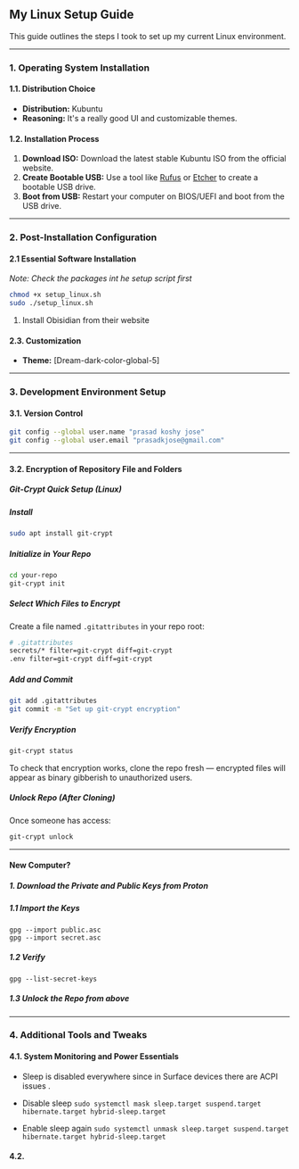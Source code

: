 ## My Linux Setup Guide

This guide outlines the steps I took to set up my current Linux environment.

---

### 1. Operating System Installation

#### 1.1. Distribution Choice

*   **Distribution:** Kubuntu
*   **Reasoning:** It's a really good UI and customizable themes. 

#### 1.2. Installation Process

1.  **Download ISO:** Download the latest stable Kubuntu ISO from the official website.
2.  **Create Bootable USB:** Use a tool like [Rufus](https://rufus.ie/) or [Etcher](https://etcher.balena.io/) to create a bootable USB drive.
3.  **Boot from USB:** Restart your computer on BIOS/UEFI and boot from the USB drive.

---

### 2. Post-Installation Configuration

#### 2.1 Essential Software Installation
*Note: Check the packages int he setup script first* 

``` bash
chmod +x setup_linux.sh
sudo ./setup_linux.sh
```

1. Install Obisidian from their website
#### 2.3. Customization

*   **Theme:** [Dream-dark-color-global-5]

---

### 3. Development Environment Setup

#### 3.1. Version Control

```bash
git config --global user.name "prasad koshy jose"
git config --global user.email "prasadkjose@gmail.com"
```
---
#### 3.2. Encryption of Repository File and Folders
##### Git-Crypt Quick Setup (Linux)

##### Install
```bash
sudo apt install git-crypt
```

##### Initialize in Your Repo
```bash
cd your-repo
git-crypt init
```
##### Select Which Files to Encrypt
Create a file named `.gitattributes` in your repo root:

```bash
# .gitattributes
secrets/* filter=git-crypt diff=git-crypt
.env filter=git-crypt diff=git-crypt
```
##### Add and Commit
```bash
git add .gitattributes
git commit -m "Set up git-crypt encryption"
```
##### Verify Encryption
```bash
git-crypt status
```

To check that encryption works, clone the repo fresh — encrypted files will appear as binary gibberish to unauthorized users.
##### Unlock Repo (After Cloning)
Once someone has access:

```bash
git-crypt unlock
```

---

#### New Computer?
##### 1. Download the Private and Public Keys from Proton
##### 1.1 Import the Keys

```
gpg --import public.asc
gpg --import secret.asc 
```
##### 1.2 Verify
`gpg --list-secret-keys`

##### 1.3 Unlock the Repo from above

---
### 4. Additional Tools and Tweaks

#### 4.1. System Monitoring and Power Essentials

*   Sleep is disabled everywhere since in Surface devices there are ACPI issues .
* Disable sleep
`sudo systemctl mask sleep.target suspend.target hibernate.target hybrid-sleep.target`

* Enable sleep again
`sudo systemctl unmask sleep.target suspend.target hibernate.target hybrid-sleep.target`
#### 4.2.



